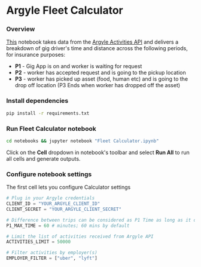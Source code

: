 # Argyle Fleet Calculator

### Overview
[This](https://github.com/Argyle-Prebuilds/fleet-calculator/blob/main/notebooks/Fleet%20Calculator.ipynb) notebook takes data from the [Argyle Activities API](https://argyle.com/docs/api-reference/activities) and delivers a breakdown of gig driver's time and distance across the following periods, for insurance purposes:

*   **P1** - Gig App is on and worker is waiting for request
*   **P2** - worker has accepted request and is going to the pickup location
*   **P3** - worker has picked up asset (food, human etc) and is going to the drop off location (P3 Ends when worker has dropped off the asset)

### Install dependencies
```bash
pip install -r requirements.txt
```

### Run Fleet Calculator notebook
```bash
cd notebooks && jupyter notebook "Fleet Calculator.ipynb"
```

Click on the **Cell** dropdown in notebook's toolbar and select **Run All** to run all cells and generate outputs.

### Configure notebook settings
The first cell lets you configure Calculator settings
```python
# Plug in your Argyle credentials
CLIENT_ID = "YOUR_ARGYLE_CLIENT_ID"
CLIENT_SECRET = "YOUR_ARGYLE_CLIENT_SECRET"

# Difference between trips can be considered as P1 Time as long as it doesn't exceed P1_MAX_TIME
P1_MAX_TIME = 60 # minutes; 60 mins by default

# Limit the list of activities received from Argyle API
ACTIVITIES_LIMIT = 50000

# Filter activities by employer(s)
EMPLOYER_FILTER = ["uber", "lyft"]
```
